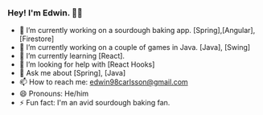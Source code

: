 ### Hey! I'm Edwin. 👱🏻

- 🔭  I’m currently working on a sourdough baking app. [Spring],[Angular],[Firestore]
- 🔭  I’m currently working on a couple of games in Java. [Java], [Swing]
- 🌱  I’m currently learning [React].
- 🤔  I’m looking for help with [React Hooks]
- 💬  Ask me about [Spring], [Java]
- 📫  How to reach me: edwin98carlsson@gmail.com
- 😄  Pronouns: He/him
- ⚡  Fun fact: I'm an avid sourdough baking fan.
